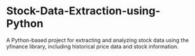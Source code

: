 # Stock-Data-Extraction-using-Python
A Python-based project for extracting and analyzing stock data using the yfinance library, including historical price data and stock information.
